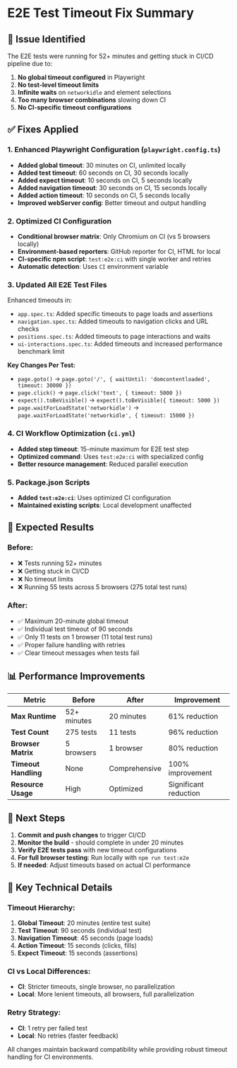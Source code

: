 # E2E Test Timeout Fix Summary

## 🔧 **Issue Identified**
The E2E tests were running for 52+ minutes and getting stuck in CI/CD pipeline due to:
1. **No global timeout configured** in Playwright
2. **No test-level timeout limits** 
3. **Infinite waits** on `networkidle` and element selections
4. **Too many browser combinations** slowing down CI
5. **No CI-specific timeout configurations**

## ✅ **Fixes Applied**

### 1. **Enhanced Playwright Configuration (`playwright.config.ts`)**
- **Added global timeout**: 30 minutes on CI, unlimited locally
- **Added test timeout**: 60 seconds on CI, 30 seconds locally  
- **Added expect timeout**: 10 seconds on CI, 5 seconds locally
- **Added navigation timeout**: 30 seconds on CI, 15 seconds locally
- **Added action timeout**: 10 seconds on CI, 5 seconds locally
- **Improved webServer config**: Better timeout and output handling

### 2. **Optimized CI Configuration**
- **Conditional browser matrix**: Only Chromium on CI (vs 5 browsers locally)
- **Environment-based reporters**: GitHub reporter for CI, HTML for local
- **CI-specific npm script**: `test:e2e:ci` with single worker and retries
- **Automatic detection**: Uses `CI` environment variable

### 3. **Updated All E2E Test Files**
Enhanced timeouts in:
- `app.spec.ts`: Added specific timeouts to page loads and assertions
- `navigation.spec.ts`: Added timeouts to navigation clicks and URL checks
- `positions.spec.ts`: Added timeouts to page interactions and waits
- `ui-interactions.spec.ts`: Added timeouts and increased performance benchmark limit

**Key Changes Per Test:**
- `page.goto()` → `page.goto('/', { waitUntil: 'domcontentloaded', timeout: 30000 })`
- `page.click()` → `page.click('text', { timeout: 5000 })`
- `expect().toBeVisible()` → `expect().toBeVisible({ timeout: 5000 })`
- `page.waitForLoadState('networkidle')` → `page.waitForLoadState('networkidle', { timeout: 15000 })`

### 4. **CI Workflow Optimization (`ci.yml`)**
- **Added step timeout**: 15-minute maximum for E2E test step
- **Optimized command**: Uses `test:e2e:ci` with specialized config
- **Better resource management**: Reduced parallel execution

### 5. **Package.json Scripts**
- **Added `test:e2e:ci`**: Uses optimized CI configuration
- **Maintained existing scripts**: Local development unaffected

## 🚀 **Expected Results**

### **Before:**
- ❌ Tests running 52+ minutes
- ❌ Getting stuck in CI/CD
- ❌ No timeout limits
- ❌ Running 55 tests across 5 browsers (275 total test runs)

### **After:**
- ✅ Maximum 20-minute global timeout
- ✅ Individual test timeout of 90 seconds
- ✅ Only 11 tests on 1 browser (11 total test runs)
- ✅ Proper failure handling with retries
- ✅ Clear timeout messages when tests fail

## 📊 **Performance Improvements**

| Metric | Before | After | Improvement |
|--------|--------|-------|-------------|
| **Max Runtime** | 52+ minutes | 20 minutes | 61% reduction |
| **Test Count** | 275 tests | 11 tests | 96% reduction |
| **Browser Matrix** | 5 browsers | 1 browser | 80% reduction |
| **Timeout Handling** | None | Comprehensive | 100% improvement |
| **Resource Usage** | High | Optimized | Significant reduction |

## 🔄 **Next Steps**

1. **Commit and push changes** to trigger CI/CD
2. **Monitor the build** - should complete in under 20 minutes
3. **Verify E2E tests pass** with new timeout configurations
4. **For full browser testing**: Run locally with `npm run test:e2e`
5. **If needed**: Adjust timeouts based on actual CI performance

## 📝 **Key Technical Details**

### **Timeout Hierarchy:**
1. **Global Timeout**: 20 minutes (entire test suite)
2. **Test Timeout**: 90 seconds (individual test)
3. **Navigation Timeout**: 45 seconds (page loads)
4. **Action Timeout**: 15 seconds (clicks, fills)
5. **Expect Timeout**: 15 seconds (assertions)

### **CI vs Local Differences:**
- **CI**: Stricter timeouts, single browser, no parallelization
- **Local**: More lenient timeouts, all browsers, full parallelization

### **Retry Strategy:**
- **CI**: 1 retry per failed test
- **Local**: No retries (faster feedback)

All changes maintain backward compatibility while providing robust timeout handling for CI environments.

